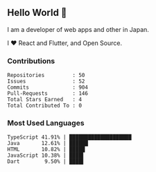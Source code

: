 ## Hello World 👋

I am a developer of web apps and other in Japan.

I ❤️ React and Flutter, and Open Source.

### Contributions

    Repositories         : 50
    Issues               : 52
    Commits              : 904
    Pull-Requests        : 146
    Total Stars Earned   : 4
    Total Contributed To : 0

### Most Used Languages

    TypeScript 41.91% | ████████████████████
    Java       12.61% | ██████
    HTML       10.82% | █████
    JavaScript 10.38% | ████▌
    Dart        9.50% | ████▌
